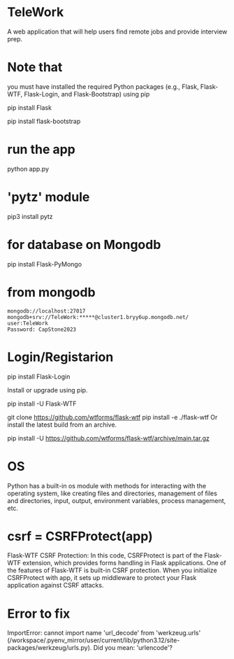 # TeleWork
A web application that will help users find remote jobs and provide interview prep.

# Note that 
you must have  installed the required Python packages (e.g., Flask, Flask-WTF, Flask-Login, and Flask-Bootstrap) using pip

pip install Flask 

pip install flask-bootstrap

# run the app 
python app.py

# 'pytz' module
pip3 install pytz

# for database on Mongodb
pip install Flask-PyMongo
  # from mongodb
    mongodb://localhost:27017
    mongodb+srv://TeleWork:*****@cluster1.bryy6up.mongodb.net/
    user:TeleWork
    Password: CapStone2023

# Login/Registarion
pip install Flask-Login

Install or upgrade using pip.

pip install -U Flask-WTF

git clone https://github.com/wtforms/flask-wtf
pip install -e ./flask-wtf
Or install the latest build from an archive.

pip install -U https://github.com/wtforms/flask-wtf/archive/main.tar.gz

# OS
Python has a built-in os module with methods for interacting with the operating system, like creating files and directories, management of files and directories, input, output, environment variables, process management, etc.

# csrf = CSRFProtect(app)
Flask-WTF CSRF Protection: In this code, CSRFProtect is part of the Flask-WTF extension, which provides forms handling in Flask applications. One of the features of Flask-WTF is built-in CSRF protection. When you initialize CSRFProtect with app, it sets up middleware to protect your Flask application against CSRF attacks.

# Error to fix
ImportError: cannot import name 'url_decode' from 'werkzeug.urls' (/workspace/.pyenv_mirror/user/current/lib/python3.12/site-packages/werkzeug/urls.py). Did you mean: 'urlencode'?

